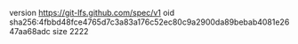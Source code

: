 version https://git-lfs.github.com/spec/v1
oid sha256:4fbbd48fce4765d7c3a83a176c52ec80c9a2900da89bebab4081e2647aa68adc
size 2222
